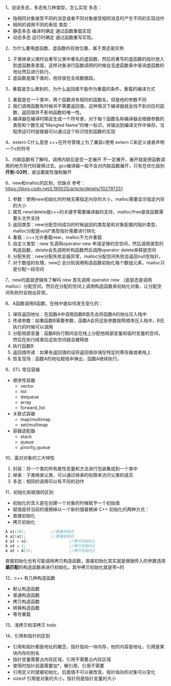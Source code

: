 1、说说多态，多态有几种类型，怎么实现
多态：
- 指相同对象接受不同的消息或者不同对象接受相同消息时产生不同的实现动作
- 相同的调用不同的表现
类型：
- 静态多态 编译时确定 通过函数重载实现
- 动态多态 运行时确定 通过函数重写实现。

2、为什么要用虚函数，虚函数的存放位置，属于类还是实例
1. 子类继承父类时会重写父类中重名的虚函数，然后将重写的虚函数的指针放入到虚函数表里面，这样对象进行函数调用的时候会去虚函数表中查询虚函数的地址然后进行执行。
2. 虚函数是属于类的，他存放在全局数据段。

3、重载是怎么做到的，为什么返回值不能作为重载的条件，重载的编译方式
1. 重载是在一个类中，两个函数具有相同的函数名，但是他的参数不同
2. 我们调用函数有时候并不需要返回值，这种情况下编译器就会找不到对应的函数，返回值并不影响函数的唯一性。
3. 编译器在编译时期会生成一个符号表，对于每个函数名称编译器会根据参数的类型和个数生成“Mangled Name”的唯一标识，并输出到编译文件中保存。当程序运行时链接器可以通过这个标识找到函数的实现

4、extern C什么意思
c++在符号管理上为了兼容c使用 extern C来定义或者声明一个c的符号

5、内联函数有了解吗，调用内联后是否一定展开
不一定展开，展开就是把函数调用的地方将代码替换过去。gcc编译器一般不会对内联函数展开，只有在优化级别**开到-O2时**，或设置属性强制展开

6、new和malloc的区别，优缺点
参考：https://blog.csdn.net/L19002S/article/details/102797251
1. 参数：使用new初始化的时候无需指定内存的大小，malloc需要显示指定内存的大小
2. 属性 new/delete是c++的关键字需要编译器的支持，malloc/free是库函数需要头文件支持
3. 返回类型：new分配空间成功的时候返回的类型是和对象配置的指针类型，malloc分配是void*类型指针需要进行转化
4. 重载：c++允许重载new，malloc不允许重载
5. 自定义类型：new 先调用operator new 申请足够的空空间，然后调用类型的构造函数，delete会先调用析构函数然后调用operator delete来释放空间
6. 分配失败：new分配失败会报异常，malloc分配空间失败会返回null空指针。
7. 对于数组的处理，new[] 会分别调用构造函数初始化每个数组元素，malloc只是分配一段空间

7、new的底层逻辑有了解吗
new 首先调用 operator new （底层还是调用malloc）分配空间，然后在分配的空间上调用构造函数来初始化对象，让分配空间失败时会抛出异常。

8、A函数调用B函数，在栈中是如何发生变化的：
1. 保存返回地址：在函数A中调用函数B首先会将函数A的地址压入栈中
2. 传递参数：如果函数B需要参数，函数A会将这些参数按照顺序压入栈中，B在执行的时候可以调用
3. 分配局部变量：函数B执行期间会在栈上分配他局部变量和临时变量的空间，然后在执行结束后这些空间就会被释放
4. 执行函数B
5. 返回值传递：如果有返回值的话将返回值存储在特定的寄存器或者栈上
6. 恢复现场：函数A的地址聪栈中弹出，函数A继续执行。

9、STL 常见容器
- 顺序性容器
  - vector
  - list
  - dequeue
  - array
  - forward_list 
- 关联式容器
  - map/multimap
  - set/multimap 
- 容器适配器
  - stack
  - queue
  - pirority_queue 

10、面对对象的三大特性
1. 封装：将一个类的所有属性变量和方法进行包装集成到一个类中
2. 继承：子类继承父类，可以通过继承的权限来访问父类的成员
3. 多态：相同的调用可以有不同的动作

11、初始化和赋值的区别
- 初始化的含义是在创建一个对象的时候赋予一个初始值
- 赋值是将当前的值擦掉以一个新的值替换掉
C++ 初始化的两种方式：
- 直接初始化
- 拷贝初始化

```c++
A a1(10);           //直接初始化
A a2(a1);           //直接初始化
A a3 = a2;                  //拷贝初始化1
A a4 = 2;                   //拷贝初始化2
A a5 = A(3);                //拷贝初始化3
```
直接初始化也有可能调用拷贝构造函数，直接初始化其实就是根据传入的参数选择**最匹配**的构造函数来进行初始化。其中拷贝初始化就是带=的

12、c++ 有几种构造函数
- 默认构造函数
- 普通构造函数
- 拷贝构造函数
- 转换构造函数
- 等号重载

13、浅拷贝和深拷贝
todo

14、引用和指针的区别
- 引用和指针都是地址的概念，指针指向一块内存，他的内容是地址，引用是某块内存的别名
- 指针变量需要占内存区域，引用不需要占内存区域
- 使用时指针前面需要加*，解引用，引用不需要
- 引用定义时就被初始化，后面值不可以被改变。指针指向的对象可以变化
- sizeof 引用是对象的大小，指针则是指针变量的大小
